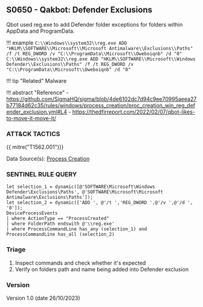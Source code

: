 ## S0650 - Qakbot: Defender Exclusions

Qbot used reg.exe to add Defender folder exceptions for folders within AppData and ProgramData.

!!! example
    ```
    C:\\Windows\\system32\\reg.exe ADD "HKLM\\SOFTWARE\\Microsoft\\Microsoft Antimalware\\Exclusions\\Paths" /f /t REG_DWORD /v "C:\\ProgramData\\Microsoft\\Oweboiqnb" /d "0"
    C:\\Windows\\system32\\reg.exe ADD "HKLM\\SOFTWARE\\Microsoft\\Windows Defender\\Exclusions\\Paths" /f /t REG_DWORD /v "C:\\ProgramData\\Microsoft\\Oweboiqnb" /d "0"
    ```

!!! tip "Related"
    Malware

!!! abstract "Reference"
    - <https://github.com/SigmaHQ/sigma/blob/4de6102dc7d94c9ee70995aeea27b77184d62c35/rules/windows/process_creation/proc_creation_win_reg_defender_exclusion.yml#L4>
    - <https://thedfirreport.com/2022/02/07/qbot-likes-to-move-it-move-it/>

### ATT&CK TACTICS

{{ mitre("T1562.001")}}

Data Source(s): [Process Creation](https://attack.mitre.org/datasources/DS0009/#Process%20Creation)

### SENTINEL RULE QUERY

```
let selection_1 = dynamic([@'SOFTWARE\Microsoft\Windows Defender\Exclusions\Paths', @'SOFTWARE\Microsoft\Microsoft Antimalware\Exclusions\Paths']); 
let selection_2 = dynamic(['ADD ', @'/t ','REG_DWORD ',@'/v ',@'/d ', '0']); 
DeviceProcessEvents
| where ActionType == "ProcessCreated"
| where FolderPath endswith @'\\reg.exe'
| where ProcessCommandLine has_any (selection_1) and ProcessCommandLine has_all (selection_2)
```

### Triage

1. Inspect commands and check whether it's expected
1. Verify on folders path and name being added into Defender exclusion

### Version

Version 1.0 (date 26/10/2023)
